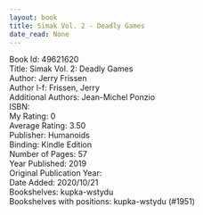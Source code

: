```yaml
---
layout: book
title: Simak Vol. 2 - Deadly Games
date_read: None
---
```


Book Id: 49621620<br />
Title: Simak Vol. 2: Deadly Games<br />
Author: Jerry Frissen<br />
Author l-f: Frissen, Jerry<br />
Additional Authors: Jean-Michel Ponzio<br />
ISBN: <br />
My Rating: 0<br />
Average Rating: 3.50<br />
Publisher: Humanoids<br />
Binding: Kindle Edition<br />
Number of Pages: 57<br />
Year Published: 2019<br />
Original Publication Year: <br />
Date Added: 2020/10/21<br />
Bookshelves: kupka-wstydu<br />
Bookshelves with positions: kupka-wstydu (#1951)<br />

